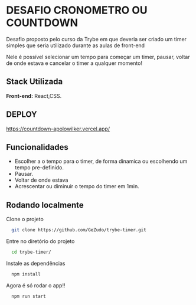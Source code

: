 # DESAFIO CRONOMETRO OU COUNTDOWN



Desafio proposto pelo curso da Trybe em que deveria ser criado um timer simples que seria utilizado durante as aulas de front-end

Nele é possível selecionar um tempo para começar um timer, pausar, voltar de onde estava e cancelar o timer a qualquer momento!

## Stack Utilizada

**Front-end:** React,CSS.

## DEPLOY

https://countdown-apolowilker.vercel.app/

## Funcionalidades

- Escolher a o tempo para o timer, de forma dinamica ou escolhendo um tempo pre-definido.
- Pausar.
- Voltar de onde estava
- Acrescentar ou diminuir o tempo do timer em 1min.


## Rodando localmente

Clone o projeto

```bash
  git clone https://github.com/GeZudo/trybe-timer.git
```

Entre no diretório do projeto

```bash
  cd trybe-timer/
```

Instale as dependências

```bash
  npm install
```

Agora é só rodar o app!!

```bash
  npm run start
```

